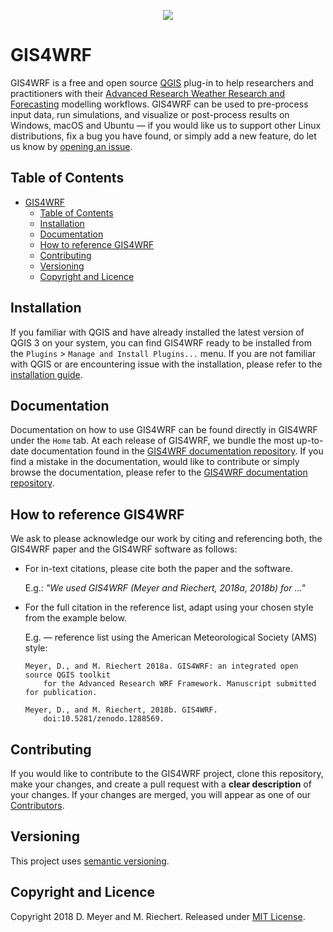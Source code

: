 <p align="center"><img src="https://github.com/GIS4WRF/gis4wrf-docs/blob/master/images/gis4wrf.png"></p>

# GIS4WRF
GIS4WRF is a free and open source [QGIS](https://qgis.org/) plug-in to help researchers and practitioners with their [Advanced Research Weather Research and Forecasting](https://www.mmm.ucar.edu/weather-research-and-forecasting-model) modelling workflows. GIS4WRF can be used to pre-process input data, run simulations, and visualize or post-process results on Windows, macOS and Ubuntu — if you would like us to support other Linux distributions, fix a bug you have found, or simply add a new feature, do let us know by [opening an issue](issues).

## Table of Contents
- [GIS4WRF](#gis4wrf)
    - [Table of Contents](#table-of-contents)
    - [Installation](#installation)
    - [Documentation](#documentation)
    - [How to reference GIS4WRF](#how-to-reference-gis4wrf)
    - [Contributing](#contributing)
    - [Versioning](#versioning)
    - [Copyright and Licence](#copyright-and-licence)

## Installation

If you familiar with QGIS and have already installed the latest version of QGIS 3 on your system, you can find GIS4WRF ready to be installed from the `Plugins` > `Manage and Install Plugins...` menu. If you are not familiar with QGIS or are encountering issue with the installation, please refer to the [installation guide](INSTALL.md). 

## Documentation
Documentation on how to use GIS4WRF can be found directly in GIS4WRF under the `Home` tab. At each release of GIS4WRF, we bundle the most up-to-date documentation found in the [GIS4WRF documentation repository](https://github.com/GIS4WRF/gis4wrf-docs). If you find a mistake in the documentation, would like to contribute or simply browse the documentation, please refer to the [GIS4WRF documentation repository](https://github.com/GIS4WRF/gis4wrf-docs).

## How to reference GIS4WRF
We ask to please acknowledge our work by citing and referencing both, the GIS4WRF paper and the GIS4WRF software as follows:

- For in-text citations, please cite both the paper and the software.

    E.g.: *"We used GIS4WRF (Meyer and Riechert, 2018a, 2018b) for ..."*

- For the full citation in the reference list, adapt using your chosen style from the example below.

    E.g. — reference list using the American Meteorological Society (AMS) style:

    ```
    Meyer, D., and M. Riechert 2018a. GIS4WRF: an integrated open source QGIS toolkit
        for the Advanced Research WRF Framework. Manuscript submitted for publication.

    Meyer, D., and M. Riechert, 2018b. GIS4WRF.
        doi:10.5281/zenodo.1288569.
    ```

## Contributing
If you would like to contribute to the GIS4WRF project, clone this repository, make your changes, and create a pull request with a **clear description** of your changes. If your changes are merged, you will appear as one of our [Contributors](graphs/contributors).

## Versioning
This project uses [semantic versioning](https://semver.org/).

## Copyright and Licence
Copyright 2018 D. Meyer and M. Riechert. Released under [MIT License](LICENSE.txt).